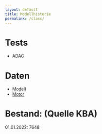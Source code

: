 ```yaml
---
layout: default
title: Modellhistorie
permalink: /class/
---
```


# Tests
* [ADAC](https://www.adac.de/rund-ums-fahrzeug/autokatalog/marken-modelle/bmw/3er-reihe/e36/987385/#allgemeine-daten)

# Daten
* [Modell](https://de.wikipedia.org/wiki/BMW_E36)
* [Motor](https://de.wikipedia.org/wiki/BMW_M52)

# Bestand: (Quelle KBA)
01.01.2022: 7648

